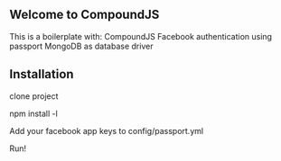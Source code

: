 ## Welcome to CompoundJS

This is a boilerplate with:
CompoundJS
Facebook authentication using passport
MongoDB as database driver

## Installation

clone project

npm install -l

Add your facebook app keys to config/passport.yml

Run!